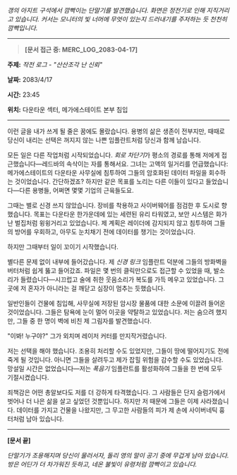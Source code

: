 _갱의 아지트 구석에서 깜빡이는 단말기를 발견했습니다. 화면은 정전기로 인해 지직거리고 있습니다. 커서는 모니터의 빛 너머에 무엇이 있는지 드러내기를 주저하는 듯 천천히 깜빡입니다._

---

> **[문서 접근 중: MERC_LOG_2083-04-17]**

**주제:** _작전 로그 - "산산조각 난 신뢰"_

**날짜:** 2083/4/17

**시간:** 23:45

**위치:** 다운타운 섹터, 메가에스테이트 본부 침입

---

이런 글을 내가 쓰게 될 줄은 꿈에도 몰랐습니다. 용병의 삶은 생존이 전부지만, 때때로 당신이 내리는 선택은 꺼지지 않는 나쁜 임플란트처럼 당신과 함께 남습니다.

모든 일은 다른 작업처럼 시작되었습니다. *회로 차단기*가 평소의 경로를 통해 저에게 접근했습니다—레드바의 속삭이는 자를 통해서요. 그녀는 고액의 일거리를 언급했습니다: 메가에스테이트의 다운타운 사무실에 침투하여 그들의 암호화된 데이터 파일을 회수하는 것이었습니다. 간단하겠죠? 하지만 같은 목표를 노리는 다른 이들이 있다고 들었습니다—다른 용병들, 어쩌면 몇몇 기업의 근육들도요.

그때는 별로 신경 쓰지 않았습니다. 장비를 착용하고 사이버웨어를 점검한 후 도시로 향했습니다. 목표는 다운타운 한가운데에 있는 세련된 유리 타워였고, 보안 시스템은 화가 난 벌집처럼 윙윙거리고 있었습니다. 제 계획은 레이더에 감지되지 않고 침투하여 그들의 방어를 우회하고, 아무도 눈치채기 전에 데이터를 챙기는 것이었습니다.

하지만 그때부터 일이 꼬이기 시작했습니다.

별다른 문제 없이 내부에 들어갔습니다. 제 _신경 링크_ 임플란트 덕분에 그들의 방화벽을 버터처럼 쉽게 뚫고 들어갔죠. 파일은 몇 번의 클릭만으로도 접근할 수 있었을 때, 발소리가 들렸습니다—시끄럽고 술에 취한 웃음소리가 복도를 가득 메우고 있었습니다. 그곳에 저 혼자가 아니라는 걸 깨닫고 심장이 멈추는 듯했습니다.

일반인들이 건물에 침입해, 사무실에 저장된 암시장 물품에 대한 소문에 이끌려 들어온 것이었습니다. 그들은 탐욕에 눈이 멀어 이곳을 약탈하고 있었습니다. 저는 숨으려 했지만, 그들 중 한 명이 벽에 비친 제 그림자를 발견했습니다.

"이봐! 누구야?" 그가 외치며 레이저 커터를 만지작거렸습니다.

저는 선택을 해야 했습니다. 조용히 처리할 수도 있었지만, 그들이 땅에 떨어지기도 전에 죽게 될 것입니다. 아니면 그들을 살려두고 제가 잡힐 위험을 감수할 수도 있었습니다. 망설일 시간은 없었습니다—저는 _폭음기_ 임플란트를 활성화하여 그들을 한 번에 모두 기절시켰습니다.

죄책감은 어떤 총알보다도 저를 더 강하게 타격했습니다. 그 사람들은 단지 슬럼가에서 벗어나 더 나은 삶을 살고 싶었던 것뿐입니다. 하지만 저 때문에 그들은 이제 사라졌습니다. 데이터를 가지고 건물을 나왔지만, 그 무고한 사람들의 피가 제 손에 사이버네틱 흉터처럼 남아 있습니다.

---

**[문서 끝]**

_단말기가 조용해지며 당신이 물러서자, 돌리 영의 말이 공기 중에 무겁게 남아 있습니다. 방은 어딘가 더 차가워진 듯하고, 네온 불빛이 유령처럼 깜빡이고 있습니다._
